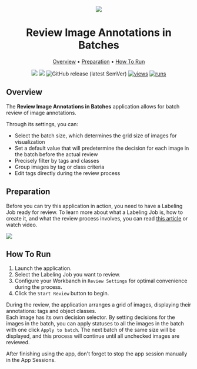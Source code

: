 <div align="center" markdown>

<img src="poster placeholder"/>

# Review Image Annotations in Batches

<p align="center">
  <a href="#Overview">Overview</a> •
  <a href="#Preparation">Preparation</a> •
  <a href="#How-To-Run">How To Run</a>
</p>

[![](https://img.shields.io/badge/supervisely-ecosystem-brightgreen)](https://ecosystem.supervisely.com/apps/supervisely-ecosystem/review-image-annotations-in-batches)
[![](https://img.shields.io/badge/slack-chat-green.svg?logo=slack)](https://supervisely.com/slack)
![GitHub release (latest SemVer)](https://img.shields.io/github/v/release/supervisely-ecosystem/review-image-annotations-in-batches)
[![views](https://app.supervisely.com/img/badges/views/supervisely-ecosystem/review-image-annotations-in-batches.png)](https://supervisely.com)
[![runs](https://app.supervisely.com/img/badges/runs/supervisely-ecosystem/review-image-annotations-in-batches.png)](https://supervisely.com)

</div>

## Overview

The **Review Image Annotations in Batches** application allows for batch review of image annotations.

Through its settings, you can:
 - Select the batch size, which determines the grid size of images for visualization
 - Set a default value that will predetermine the decision for each image in the batch before the actual review
 - Precisely filter by tags and classes
 - Group images by tag or class criteria
 - Edit tags directly during the review process 

## Preparation

Before you can try this application in action, you need to have a Labeling Job ready for review.
To learn more about what a Labeling Job is, how to create it, and what the review process involves, you can read [this article](https://supervisely.com/blog/labeling-jobs/) or watch video.

<a data-key="sly-embeded-video-link" href="https://youtu.be/YwNHbvyZL7Q" data-video-code="YwNHbvyZL7Q">  
    <img src="https://github.com/user-attachments/assets/e1c26f0f-1d4f-463a-8401-5460bbaad946">
</a>

## How To Run
1. Launch the application.
2. Select the Labeling Job you want to review.
3. Configure your Workbanch in `Review Settings` for optimal convenience during the process.
4. Click the `Start Review` button to begin.

During the review, the application arranges a grid of images, displaying their annotations: tags and object classes. <br>
Each image has its own decision selector. By setting decisions for the images in the batch, you can apply statuses to all the images in the batch with one click `Apply to batch`.
The next batch of the same size will be displayed, and this process will continue until all unchecked images are reviewed.

After finishing using the app, don't forget to stop the app session manually in the App Sessions.
